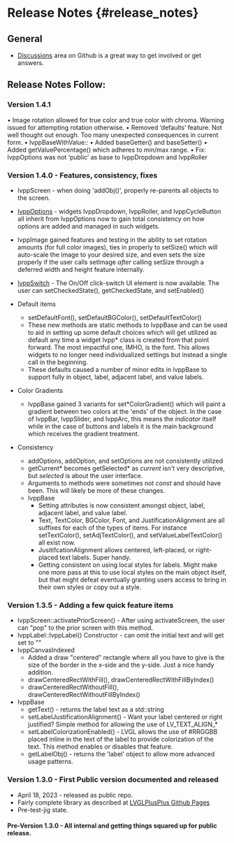 Release Notes  {#release_notes}
=============

## General
- [Discussions](https://github.com/bobwolff68/LVGLPlusPlus/discussions) area on Github is a great way to get involved or get answers.

## Release Notes Follow:

### Version 1.4.1
• Image rotation allowed for true color and true color with chroma. Warning issued for attempting rotation otherwise.
• Removed ‘defaults’ feature. Not well thought out enough. Too many unexpected consequences in current form.
• lvppBaseWithValue::
•   Added baseGetter() and baseSetter()
•   Added getValuePercentage() which adheres to min/max range.
• Fix: lvppOptions was not ‘public’ as base to lvppDropdown and lvppRoller

### Version 1.4.0 - Features, consistency, fixes
- lvppScreen - when doing 'addObj()', properly re-parents all objects to the screen.
- [lvppOptions](https://bobwolff68.github.io/LVGLPlusPlus/gh-pages/classlvpp_options.html) - widgets lvppDropdown, lvppRoller, and lvppCycleButton all inherit from lvppOptions now to gain total consistency on how options are added and managed in such widgets.
- lvppImage gained features and testing in the ability to set rotation amounts (for full color images), ties in properly to setSize() which will auto-scale the image to your desired size, and even sets the size properly if the user calls setImage _after_ calling setSize through a deferred width and height feature internally.
- [lvppSwitch](https://bobwolff68.github.io/LVGLPlusPlus/gh-pages/classlvpp_switch.html) - The On/Off click-switch UI element is now available. The user can setCheckedState(), getCheckedState, and setEnabled()

- Default items
  - setDefaultFont(), setDefaultBGColor(), setDefaultTextColor()
  - These new methods are static methods to lvppBase and can be used to aid in setting up some default choices which will get utilized as default any time a widget lvpp* class is created from that point forward. The most impactful one, IMHO, is the font. This allows widgets to no longer need individualized settings but instead a single call in the beginning.
  - These defaults caused a number of minor edits in lvppBase to support fully in object, label, adjacent label, and value labels.

- Color Gradients
  - lvppBase gained 3 variants for set*ColorGradient() which will paint a gradient between two colors at the 'ends' of the object. In the case of lvppBar, lvppSlider, and lvppArc, this means the _indicator_ itself while in the case of buttons and labels it is the main background which receives the gradient treatment.

- Consistency
  - addOptions, addOption, and setOptions are not consistently utilized
  - getCurrent* becomes getSelected* as _current_ isn't very descriptive, but _selected_ is about the user interface.
  - Arguments to methods were sometimes not _const_ and should have been. This will likely be more of these changes.
  - lvppBase
    - Setting attributes is now consistent amongst object, label, adjacent label, and value label. 
    - Text, TextColor, BGColor, Font, and JustificationAlignment are all suffixes for each of the types of items. For instance setTextColor(), setAdjTextColor(), and setValueLabelTextColor() all exist now.
    - JusitifcationAlignment allows centered, left-placed, or right-placed text labels. Super handy.
    - Getting consistent on using local styles for labels. Might make one more pass at this to use local styles on the main object itself, but that might defeat eventually granting users access to bring in their own styles or copy out a style.



### Version 1.3.5 - Adding a few quick feature items
- lvppScreen::activatePriorScreen() - After using activateScreen, the user can "pop" to the prior screen with this method.
- lvppLabel::lvppLabel() Constructor - can omit the initial text and will get set to ""
- lvppCanvasIndexed
  - Added a draw "centered" rectangle where all you have to give is the size of the border in the x-side and the y-side. Just a nice handy addition.
  - drawCenteredRectWithFill(), drawCenteredRectWithFillByIndex()
  - drawCenteredRectWithoutFill(), drawCenteredRectWithoutFillByIndex()
- lvppBase
  - getText() - returns the label text as a std::string
  - setLabelJustificationAlignment() - Want your label centered or right justified? Simple method for allowing the use of LV_TEXT_ALIGN_*
  - setLabelColorizationEnabled() - LVGL allows the use of #RRGGBB placed inline in the text of the label to provide colorization of the text. This method enables or disables that feature.
  - getLabelObj() - returns the 'label' object to allow more advanced usage patterns.

### Version 1.3.0 - First Public version documented and released
- April 18, 2023 - released as public repo.
- Fairly complete library as described at [LVGLPlusPlus Github Pages](https://bobwolff68.github.io/LVGLPlusPlus)
- Pre-test-jig state.

#### Pre-Version 1.3.0 - All internal and getting things squared up for public release.
